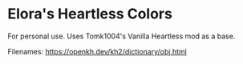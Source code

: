 # Elora's Heartless Colors
For personal use.
Uses Tomk1004's Vanilla Heartless mod as a base.

Filenames: https://openkh.dev/kh2/dictionary/obj.html
